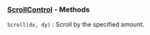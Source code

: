 ### [ScrollControl](<../ScrollControl.md>) - Methods
`Scroll(dx, dy)`
: Scroll by the specified amount.